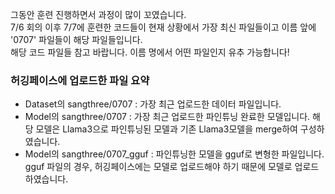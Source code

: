 

그동안 훈련 진행하면서 과정이 많이 꼬였습니다. </br>
7/6 회의 이후 7/7에 훈련한 코드들이 현재 상황에서 가장 최신 파일들이고 이름 앞에 '0707' 파일들이 해당 파일들입니다. </br>
해당 코드 파일들 참고 바랍니다. 이름 명에서 어떤 파일인지 유추 가능합니다!
</br>

### 허깅페이스에 업로드한 파일 요약
- Dataset의 sangthree/0707 : 가장 최근 업로드한 데이터 파일입니다.
- Model의 sangthree/0707 : 가장 최근 업로드한 파인튜닝 완료한 모델입니다. 해당 모델은 Llama3으로 파인튜닝된 모델과 기존 Llama3모델을 merge하여 구성하였습니다.
- Model의 sangthree/0707_gguf : 파인튜닝한 모델을 gguf로 변형한 파일입니다. gguf 파일의 경우, 허깅페이스에는 모델로 업로드해야 하기 때문에 모델로 업로드 하였습니다. 
